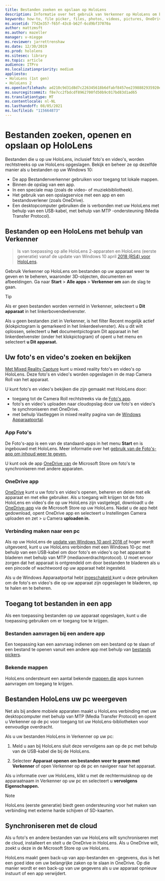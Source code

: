 ```yaml
---
title: Bestanden zoeken en opslaan op HoloLens
description: Informatie over het gebruik van Verkenner op HoloLens om bestanden op uw apparaat te openen, weer te geven mixed reality beheren.
keywords: how-to, file picker, files, photos, videos, pictures, OneDrive, storage, file explorer, hololens
ms.assetid: 77d2e357-f65f-43c8-b62f-6cd9bf37070a
author: mattzmsft
ms.author: mazeller
manager: v-miegge
ms.reviewer: jarrettrenshaw
ms.date: 12/30/2019
ms.prod: hololens
ms.sitesec: library
ms.topic: article
audience: ITPro
ms.localizationpriority: medium
appliesto:
- HoloLens (1st gen)
- HoloLens 2
ms.openlocfilehash: ad210c9d31d8d7c226345618b6dfabf8457ee2398882935920d7b3217259a644
ms.sourcegitcommit: f8e7cc2fbdcdf8962700fd50b9c017bd83d1ad65
ms.translationtype: MT
ms.contentlocale: nl-NL
ms.lasthandoff: 08/05/2021
ms.locfileid: "115664873"
---
```

# <a name="find-open-and-save-files-on-hololens"></a>Bestanden zoeken, openen en opslaan op HoloLens

Bestanden die u op uw HoloLens, inclusief foto's en video's, worden rechtstreeks op uw HoloLens opgeslagen. Bekijk en beheer ze op dezelfde manier als u bestanden op uw Windows 10:

- De app Bestandenverkenner gebruiken voor toegang tot lokale mappen.
- Binnen de opslag van een app.
- In een speciale map (zoals de video- of muziekbibliotheek).
- Het gebruik van een opslagservice met een app en een bestandsverlener (zoals OneDrive).
- Een desktopcomputer gebruiken die is verbonden met uw HoloLens met behulp van een USB-kabel, met behulp van MTP -ondersteuning (Media Transfer Protocol).

## <a name="view-files-on-hololens-using-file-explorer"></a>Bestanden op een HoloLens met behulp van Verkenner

> Is van toepassing op alle HoloLens 2-apparaten en HoloLens (eerste generatie) vanaf de update van Windows 10 april [2018 (RS4) voor HoloLens](/windows/mixed-reality/release-notes-april-2018).

Gebruik Verkenner op HoloLens om bestanden op uw apparaat weer te geven en te beheren, waaronder 3D-objecten, documenten en afbeeldingen. Ga naar **Start**   >  **Alle apps**   >  **Verkenner om** aan de slag te gaan.

> [!TIP]
> Als er geen bestanden worden vermeld in Verkenner, selecteert u **Dit apparaat** in het linkerbovendeelvenster.

Als u geen bestanden ziet in Verkenner, is het filter Recent mogelijk actief (klokpictogram is gemarkeerd in het linkerdeelvenster). Als u dit wilt oplossen, selecteert u **het** documentpictogram Dit apparaat in het linkerdeelvenster (onder het klokpictogram) of opent u het menu en selecteert **u Dit apparaat.**

## <a name="find-and-view-your-photos-and-videos"></a>Uw foto's en video's zoeken en bekijken

[Met Mixed Reality Capture](holographic-photos-and-videos.md) kunt u mixed reality foto's en video's op HoloLens.  Deze foto's en video's worden opgeslagen in de map Camera Roll van het apparaat.

U kunt foto's en video's bekijken die zijn gemaakt met HoloLens door:

- toegang tot de Camera Roll rechtstreeks via de [Foto's app](holographic-photos-and-videos.md).
- foto's en video's uploaden naar cloudopslag door uw foto's en video's te synchroniseren met OneDrive.
- met behulp Vastleggen in mixed reality pagina van de [Windows Apparaatportal](/windows/mixed-reality/using-the-windows-device-portal#mixed-reality-capture).

### <a name="photos-app"></a>App Foto's

De Foto's-app is een van de standaard-apps in het menu **Start** en is ingebouwd met HoloLens. Meer informatie over het [gebruik van de Foto's-app om inhoud weer te geven.](holographic-photos-and-videos.md)

U kunt ook de app [OneDrive van](https://www.microsoft.com/p/onedrive/9wzdncrfj1p3) de Microsoft Store om foto's te synchroniseren met andere apparaten.

### <a name="onedrive-app"></a>OneDrive app

[OneDrive](https://onedrive.live.com/) kunt u uw foto's en video's openen, beheren en delen met elk apparaat en met elke gebruiker. Als u toegang wilt krijgen tot de foto HoloLens en video's die op uw HoloLens zijn vastgelegd, downloadt u de [OneDrive-app](https://www.microsoft.com/p/onedrive/9wzdncrfj1p3) via de Microsoft Store op uw HoloLens. Nadat u de app hebt gedownload, opent OneDrive app en selecteert u Instellingen Camera uploaden en zet  >  u Camera **uploaden in.**

### <a name="connect-to-a-pc"></a>Verbinding maken naar een pc

Als op uw HoloLens de [update van Windows 10 april 2018 of](/windows/mixed-reality/release-notes-april-2018) hoger wordt uitgevoerd, kunt u uw HoloLens verbinden met een Windows 10-pc met behulp van een USB-kabel om door foto's en video's op het apparaat te bladeren met behulp van MTP (mediaoverdrachtprotocol). U moet ervoor zorgen dat het apparaat is ontgrendeld om door bestanden te bladeren als u een pincode of wachtwoord op uw apparaat hebt ingesteld.  

Als u de Windows Apparaatportal hebt [ingeschakeld,](/windows/mixed-reality/using-the-windows-device-portal)kunt u deze gebruiken om de foto's en video's die op uw apparaat zijn opgeslagen te bladeren, op te halen en te beheren.

## <a name="access-files-within-an-app"></a>Toegang tot bestanden in een app

Als een toepassing bestanden op uw apparaat opgeslagen, kunt u die toepassing gebruiken om er toegang toe te krijgen.

### <a name="requesting-files-from-another-app"></a>Bestanden aanvragen bij een andere app

Een toepassing kan een aanvraag indienen om een bestand op te slaan of een bestand te openen vanuit een andere app met behulp van [bestands pickers](/windows/mixed-reality/app-model#file-pickers).

### <a name="known-folders"></a>Bekende mappen

HoloLens ondersteunt een aantal bekende [mappen die](/windows/mixed-reality/app-model#known-folders) apps kunnen aanvragen om toegang te krijgen.

## <a name="view-hololens-files-on-your-pc"></a>Bestanden HoloLens uw pc weergeven

Net als bij andere mobiele apparaten maakt u HoloLens verbinding met uw desktopcomputer met behulp van MTP (Media Transfer Protocol) en opent u Verkenner op de pc voor toegang tot uw HoloLens-bibliotheken voor eenvoudige overdracht.

Als u uw bestanden HoloLens in Verkenner op uw pc:

1. Meld u aan bij HoloLens sluit deze vervolgens aan op de pc met behulp van de USB-kabel die bij de HoloLens.

1. Selecteer **Apparaat openen om bestanden weer te geven met Verkenner** of open Verkenner op de pc en navigeer naar het apparaat.

Als u informatie over uw HoloLens, klikt u met de rechtermuisknop op de apparaatnaam in Verkenner op uw pc en selecteert u **vervolgens Eigenschappen.**

> [!NOTE]
> HoloLens (eerste generatie) biedt geen ondersteuning voor het maken van verbinding met externe harde schijven of SD-kaarten.

## <a name="sync-to-the-cloud"></a>Synchroniseren met de cloud

Als u foto's en andere bestanden van uw HoloLens wilt synchroniseren met de cloud, installeert en stelt u de OneDrive in HoloLens. Als u OneDrive wilt, zoekt u deze in de Microsoft Store op uw HoloLens.

HoloLens maakt geen back-up van app-bestanden en -gegevens, dus is het een goed idee om uw belangrijke zaken op te slaan in OneDrive. Op die manier wordt er een back-up van uw gegevens als u uw apparaat opnieuw instuurt of een app verwijdert.
